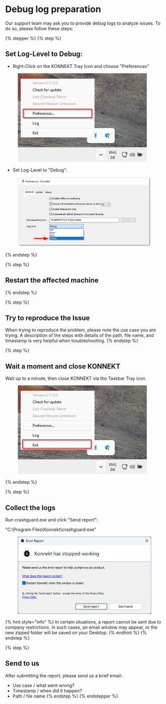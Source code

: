 # Debug log preparation

Our support team may ask you to provide debug logs to analyze issues. To do so, please follow these steps:

{% stepper %}
{% step %}
## **Set Log-Level to Debug:**

* Right-Click on the KONNEKT Tray Icon and choose "Preferences"

<figure><img src="../.gitbook/assets/image (4).png" alt=""><figcaption></figcaption></figure>

* Set Log-Level to "Debug":

<figure><img src="../.gitbook/assets/image (1) (1) (1) (1).png" alt=""><figcaption></figcaption></figure>
{% endstep %}

{% step %}
## Restart the affected machine
{% endstep %}

{% step %}
## Try to reproduce the Issue

When trying to reproduce the problem, please note the use case you are trying. A description of the steps with details of the path, file name, and timestamp is very helpful when troubleshooting.
{% endstep %}

{% step %}
## Wait a moment and close KONNEKT

Wait up to a minute, then close KONNEKT via  the Taskbar Tray icon.

<figure><img src="../.gitbook/assets/image (5).png" alt=""><figcaption></figcaption></figure>
{% endstep %}

{% step %}
## Collect the logs

Run crashguard.exe and click "Send report":

"C:\Program Files\Konnekt\crashguard.exe"

<figure><img src="../.gitbook/assets/image (1) (1) (1) (1) (1).png" alt=""><figcaption></figcaption></figure>

{% hint style="info" %}
In certain situations, a report cannot be sent due to company restrictions. In such cases, an email window may appear, or the new zipped folder will be saved on your Desktop.
{% endhint %}
{% endstep %}

{% step %}
## Send to us

After submitting the report, please send us a brief email:

* Use case / what went wrong?
* Timestamp / when did it happen?
* Path / file name
{% endstep %}
{% endstepper %}
